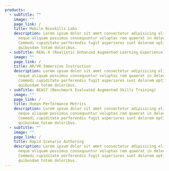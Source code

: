 ```yaml
---
products:
  - subTitle: ""
    image: ""
    page_link: /
    title: Mobile Bioskills Labs
    description: Lorem ipsum dolor sit amet consectetur adipisicing elit. Omnis
      neque aliquam possimus consequuntur voluptas rem quaerat in delectus.
      Commodi cupiditate perferendis fugit asperiores sunt dolorem optio nulla
      quibusdam totam doloribus.
  - subTitle: REAL-X (Realistic Enhanced Augmented Learning Experience)
    image: ""
    page_link: /
    title: AR/VR Immersive Instruction
    description: Lorem ipsum dolor sit amet consectetur adipisicing elit. Omnis
      neque aliquam possimus consequuntur voluptas rem quaerat in delectus.
      Commodi cupiditate perferendis fugit asperiores sunt dolorem optio nulla
      quibusdam totam doloribus.
  - subTitle: BEAST (Benchmark Evaluated Augmented Skills Training)
    image: ""
    page_link: /
    title: Human Performance Metrics
    description: Lorem ipsum dolor sit amet consectetur adipisicing elit. Omnis
      neque aliquam possimus consequuntur voluptas rem quaerat in delectus.
      Commodi cupiditate perferendis fugit asperiores sunt dolorem optio nulla
      quibusdam totam doloribus.
  - subTitle: ""
    image: ""
    page_link: /
    title: Rapid Scenario Authoring
    description: Lorem ipsum dolor sit amet consectetur adipisicing elit. Omnis
      neque aliquam possimus consequuntur voluptas rem quaerat in delectus.
      Commodi cupiditate perferendis fugit asperiores sunt dolorem optio nulla
      quibusdam totam doloribus.
---
```

